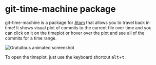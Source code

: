 # git-time-machine package

git-time-machine is a package for [Atom](https://atom.io/) that allows you to travel back in time!  It shows visual plot of commits to the current file over time and you can click on it on the timeplot or hover over the plot and see all of the commits for a time range.

![Gratuitous animated screenshot](https://raw.githubusercontent.com/littlebee/git-time-machine/master/resources/timemachine.gif)

To open the timeplot, just use the keyboard shortcut <kbd>alt</kbd>+<kbd>t</kbd>.
